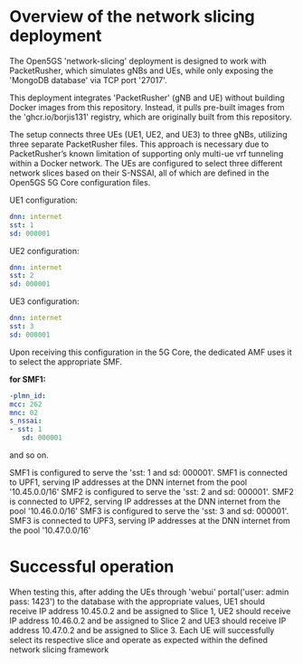 # Overview of the network slicing deployment

The Open5GS 'network-slicing' deployment is designed to work with PacketRusher, which simulates gNBs and UEs, while only exposing the 'MongoDB database' via TCP port '27017'.

This deployment integrates 'PacketRusher' (gNB and UE) without building Docker images from this repository. Instead, it pulls pre-built images from the 'ghcr.io/borjis131' registry, which are originally built from this repository.

The setup connects three UEs (UE1, UE2, and UE3) to three gNBs, utilizing three separate PacketRusher files. This approach is necessary due to PacketRusher’s known limitation of supporting only multi-ue vrf tunneling within a Docker network. The UEs are configured to select three different network slices based on their S-NSSAI, all of which are defined in the Open5GS 5G Core configuration files.

UE1 configuration:
```yaml
dnn: internet
sst: 1
sd: 000001
```
UE2 configuration:
```yaml
dnn: internet
sst: 2
sd: 000001
```
UE3 configuration: 
```yaml
dnn: internet
sst: 3
sd: 000001
```

Upon receiving this configuration in the 5G Core, the dedicated AMF uses it to select the appropriate SMF.

**for SMF1:**
```yaml
-plmn_id:
mcc: 262
mnc: 02
s_nssai:
- sst: 1
   sd: 000001
```
and so on.


SMF1 is configured to serve the 'sst: 1 and sd: 000001'.
SMF1 is connected to UPF1, serving IP addresses at the DNN internet from the pool '10.45.0.0/16' 
SMF2 is configured to serve the 'sst: 2 and sd: 000001'. 
SMF2 is connected to UPF2, serving IP addresses at the DNN internet from the pool '10.46.0.0/16' 
SMF3 is configured to serve the 'sst: 3 and sd: 000001'. 
SMF3 is connected to UPF3, serving IP addresses at the DNN internet from the pool '10.47.0.0/16' 


# Successful operation

When testing this, after adding the UEs through 'webui' portal('user: admin pass: 1423') to the database with the appropriate values, UE1 should receive IP address 10.45.0.2 and be assigned to Slice 1, UE2 should receive IP address 10.46.0.2 and be assigned to Slice 2 and UE3 should receive IP address 10.47.0.2 and be assigned to Slice 3.
Each UE will successfully select its respective slice and operate as expected within the defined network slicing framework
